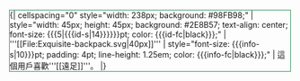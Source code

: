 <div style="float: left; border:solid #2E8B57 1px; margin: 1px;">
{| cellspacing="0" style="width: 238px; background: #98FB98;"
| style="width: 45px; height: 45px; background: #2E8B57; text-align: center; font-size: {{{5|{{{id-s|14}}}}}}pt; color: {{{id-fc|black}}};" | '''[[File:Exquisite-backpack.svg|40px]]'''
| style="font-size: {{{info-s|10}}}pt; padding: 4pt; line-height: 1.25em; color: {{{info-fc|black}}};" | 這個用戶喜歡'''[[遠足]]'''。
|}</div>